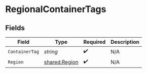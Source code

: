# RegionalContainerTags


## Fields

| Field                                                 | Type                                                  | Required                                              | Description                                           |
| ----------------------------------------------------- | ----------------------------------------------------- | ----------------------------------------------------- | ----------------------------------------------------- |
| `ContainerTag`                                        | *string*                                              | :heavy_check_mark:                                    | N/A                                                   |
| `Region`                                              | [shared.Region](../../../pkg/models/shared/region.md) | :heavy_check_mark:                                    | N/A                                                   |